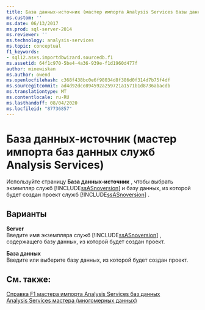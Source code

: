 ```yaml
---
title: База данных-источник (мастер импорта Analysis Services базы данных) | Документация Майкрософт
ms.custom: ''
ms.date: 06/13/2017
ms.prod: sql-server-2014
ms.reviewer: ''
ms.technology: analysis-services
ms.topic: conceptual
f1_keywords:
- sql12.asvs.importdbwizard.sourcedb.f1
ms.assetid: 64f1c970-5be4-4a36-939e-f1d1960d477f
author: minewiskan
ms.author: owend
ms.openlocfilehash: c368f438bc0e6f98034d8f386d0f314d7b75f4df
ms.sourcegitcommit: ad4d92dce894592a259721a1571b1d8736abacdb
ms.translationtype: MT
ms.contentlocale: ru-RU
ms.lasthandoff: 08/04/2020
ms.locfileid: "87736857"
---
```

# <a name="source-database-import-analysis-services-database-wizard"></a>База данных-источник (мастер импорта баз данных служб Analysis Services)
  Используйте страницу **База данных-источник** , чтобы выбрать экземпляр служб [!INCLUDE[ssASnoversion](../includes/ssasnoversion-md.md)] и базу данных, из которой будет создан проект служб [!INCLUDE[ssASnoversion](../includes/ssasnoversion-md.md)] .  
  
## <a name="options"></a>Варианты  
 **Server**  
 Введите имя экземпляра служб [!INCLUDE[ssASnoversion](../includes/ssasnoversion-md.md)] , содержащего базу данных, из которой будет создан проект.  
  
 **База данных**  
 Введите или выберите базу данных, из которой будет создан проект.  
  
## <a name="see-also"></a>См. также:  
 [Справка F1 мастера импорта Analysis Services баз данных](import-analysis-services-database-wizard-f1-help.md)   
 [Analysis Services мастера &#40;многомерных данных&#41;](analysis-services-wizards-multidimensional-data.md)  
  
  
